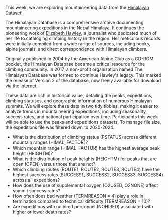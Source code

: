 This week, we are exploring mountaineering data from the [Himalayan Dataset](https://www.himalayandatabase.com/index.html)!

The Himalayan Database is a comprehensive archive documenting mountaineering expeditions in the Nepal Himalaya. It continues the pioneering work of [Elizabeth Hawley](https://www.himalayandatabase.com/history.html), a journalist who dedicated much of her life to cataloging climbing history in the region. Her meticulous records were initially compiled from a wide range of sources, including books, alpine journals, and direct correspondence with Himalayan climbers.

Originally published in 2004 by the American Alpine Club as a CD-ROM booklet, the Himalayan Database became a critical resource for the climbing community. In 2017, a non-profit organization named The Himalayan Database was formed to continue Hawley's legacy. This marked the release of Version 2 of the database, now freely available for download via the [internet](https://www.himalayandatabase.com/downloads.html).

These data are rich in historical value, detailing the peaks, expeditions, climbing statuses, and geographic information of numerous Himalayan summits. We will explore these data in two tidy tibbles, making it easier to analyze trends in mountaineering expeditions, including seasonality, success rates, and national participation over time.  Participants this week will be able to use the peaks and expeditions datasets.  To manage file size, the expeditions file was filtered down to 2020-2024.


* What is the distribution of climbing status (PSTATUS) across different mountain ranges (HIMAL_FACTOR)?
* Which mountain range (HIMAL_FACTOR) has the highest average peak height (HEIGHTM)?
* What is the distribution of peak heights (HEIGHTM) for peaks that are open (OPEN) versus those that are not?
* Which climbing routes (ROUTE1, ROUTE2, ROUTE3, ROUTE4) have the highest success rates (SUCCESS1, SUCCESS2, SUCCESS3, SUCCESS4) across all expeditions?
* How does the use of supplemental oxygen (O2USED, O2NONE) affect summit success rates?
* How often does bad weather (TERMREASON = 4) play a role in termination compared to technical difficulty (TERMREASON = 10)?
* Are expeditions with no hired personnel (NOHIRED) associated with higher or lower death rates?